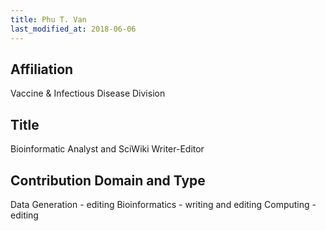 ```yaml
---
title: Phu T. Van
last_modified_at: 2018-06-06
---
```

## Affiliation
Vaccine & Infectious Disease Division
## Title
Bioinformatic Analyst and SciWiki Writer-Editor
## Contribution Domain and Type
Data Generation - editing
Bioinformatics - writing and editing
Computing - editing
